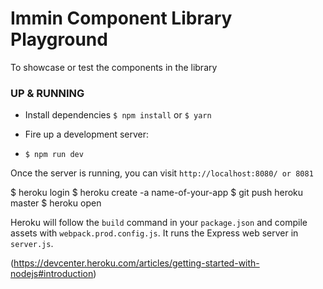 # Immin Component Library Playground

To showcase or test the components in the library

### UP & RUNNING
* Install dependencies
`$ npm install` or `$ yarn`

* Fire up a development server:
* `$ npm run dev`

Once the server is running, you can visit `http://localhost:8080/ or 8081`

$ heroku login
$ heroku create -a name-of-your-app
$ git push heroku master
$ heroku open

Heroku will follow the `build` command in your `package.json` and compile assets with `webpack.prod.config.js`. It runs the Express web server in `server.js`.

(https://devcenter.heroku.com/articles/getting-started-with-nodejs#introduction)
